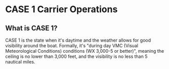 # CASE 1 Carrier Operations

## What is CASE 1?

CASE 1 is the state when it's daytime and the weather allows for good visibility around the boat. Formally, it's "during day VMC (Visual Meteorological Conditions) conditions (WX 3,000-5 or better)", meaning the ceiling is no lower than 3,000 feet, and the visibility is no less than 5 nautical miles.
